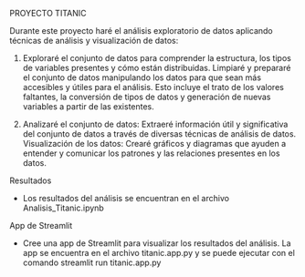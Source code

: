 PROYECTO TITANIC

Durante este proyecto haré el análisis exploratorio de datos aplicando técnicas de análisis y visualización de datos:

1. Exploraré el conjunto de datos para comprender la estructura, los tipos de variables presentes y cómo están distribuidas.
   Limpiaré y prepararé el conjunto de datos manipulando los datos para que sean más accesibles y útiles para el análisis. Esto incluye el trato de los valores faltantes, la conversión de tipos de datos y generación de nuevas variables a partir de las existentes.
   
2. Analizaré el conjunto de datos: Extraeré información útil y significativa del conjunto de datos a través de diversas técnicas de análisis de datos.
   Visualización de los datos: Crearé gráficos y diagramas que ayuden a entender y comunicar los patrones y las relaciones presentes en los datos.

Resultados
- Los resultados del análisis se encuentran en el archivo Analisis_Titanic.ipynb

App de Streamlit
- Cree una app de Streamlit para visualizar los resultados del análisis.
La app se encuentra en el archivo titanic.app.py y se puede ejecutar con el comando streamlit run titanic.app.py
